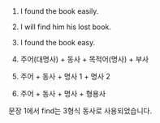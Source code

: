 ##

1. I found the book easily.
2. I will find him his lost book.
3. I found the book easy.

1. 주어(대명사) + 동사 + 목적어(명사) + 부사
2. 주어 + 동사 + 명사 1 + 명사 2
3. 주어 + 동사 + 명사 + 형용사

문장 1에서 find는 3형식 동사로 사용되었습니다.
